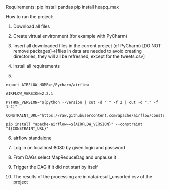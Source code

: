Requirements:
pip install pandas
pip install heapq_max


How to run the project:
1) Download all files

2) Create virtual environment (for example with PyCharm)

3) Insert all downloaded files in the current project (of PyCharm) [DO NOT remove packages]->[files in data are needed to avoid creating directories, they will all be refreshed, except for the tweets.csv]

4) install all requirements
<!-- Change your directory -->
5)

	export AIRFLOW_HOME=~/Pycharm/airflow

	AIRFLOW_VERSION=2.2.1

	PYTHON_VERSION="$(python --version | cut -d " " -f 2 | cut -d "." -f 1-2)"

	CONSTRAINT_URL="https://raw.githubusercontent.com/apache/airflow/constraints-${AIRFLOW_VERSION}/constraints-${PYTHON_VERSION}.txt"

	pip install "apache-airflow==${AIRFLOW_VERSION}" --constraint "${CONSTRAINT_URL}"

6) airflow standalone

7) Log in on localhost:8080 by given login and password

8) From DAGs select MapReduceDag and unpause it

9) Trigger the DAG if it did not start by itself

10) The results of the processing are in data/result_unsorted.csv of the project
